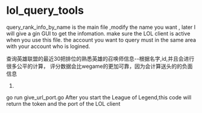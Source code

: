 
# lol_query_tools
query_rank_info_by_name is the main file ,modify the name you want ,
later I will give a gin   GUI to get the infomation.
make sure the LOL  client is active when you use this file.
the account you want to query must in the same area with your account who is logined.

查询英雄联盟的最近30把排位的熟悉英雄的召唤师信息--根据名字,id,并且会进行很多公平的计算，
评分数据会比wegame的更加可靠，因为会计算送头的的负面信息


1.
go run give_url_port.go
After you start the League of Legend,this code will return the token and the port of the LOL client 

